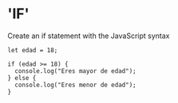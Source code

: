 # 'IF'

Create an if statement with the JavaScript syntax


    let edad = 18;

    if (edad >= 18) {
      console.log("Eres mayor de edad");
    } else {
      console.log("Eres menor de edad");
    }

